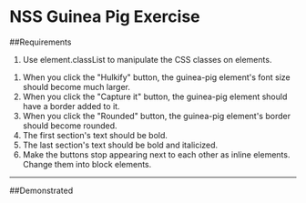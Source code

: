 # NSS Guinea Pig Exercise

##Requirements
<!-- 1. Place boilerplate in the body tag. -->
<!-- 1. Link in a JavaScript file named events.js. -->
<!-- 1. Link in a CSS file named events.css. (I actually named it main.css to differentiate from js) -->
1. Use element.classList to manipulate the CSS classes on elements.
<!-- Note: Output target is the output-target element. -->
<!-- 1. When any section is clicked the output target text should be "You clicked on the {text of the section} section" -->
<!-- 1. When the mouse is over the h1 tag, the output element should contain the text "You moved your mouse over the header". -->
<!-- 1. When the mouse leaves the h1 tag, the output element should contain the text "You left me!!". -->
<!-- 1. When you type characters into the input field, the output element should mirror the text in the input field. -->
<!-- 1. When you click the "Add color" button, the guinea-pig element's text color should change to blue. -->
1. When you click the "Hulkify" button, the guinea-pig element's font size should become much larger.
1. When you click the "Capture it" button, the guinea-pig element should have a border added to it.
1. When you click the "Rounded" button, the guinea-pig element's border should become rounded.
1. The first section's text should be bold.
1. The last section's text should be bold and italicized.
1. Make the buttons stop appearing next to each other as inline elements. Change them into block elements.

<hr>

##Demonstrated